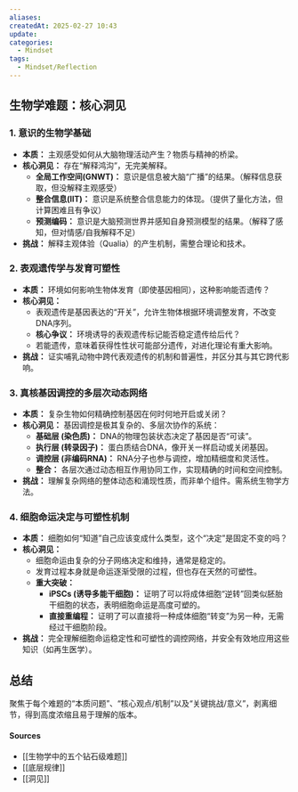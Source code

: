 ```yaml
---
aliases:
createdAt: 2025-02-27 10:43
update:
categories:
  - Mindset
tags:
  - Mindset/Reflection
---
```


## 生物学难题：核心洞见

### 1. 意识的生物学基础

* **本质：** 主观感受如何从大脑物理活动产生？物质与精神的桥梁。
* **核心洞见：** 存在“解释鸿沟”，无完美解释。
  * **全局工作空间(GNWT)：** 意识是信息被大脑“广播”的结果。（解释信息获取，但没解释主观感受）
  * **整合信息(IIT)：** 意识是系统整合信息能力的体现。（提供了量化方法，但计算困难且有争议）
  * **预测编码：** 意识是大脑预测世界并感知自身预测模型的结果。（解释了感知，但对情感/自我解释不足）
* **挑战：** 解释主观体验（Qualia）的产生机制，需整合理论和技术。

### 2. 表观遗传学与发育可塑性

* **本质：** 环境如何影响生物体发育（即使基因相同），这种影响能否遗传？
* **核心洞见：**
  * 表观遗传是基因表达的“开关”，允许生物体根据环境调整发育，不改变DNA序列。
  * **核心争议：** 环境诱导的表观遗传标记能否稳定遗传给后代？
  * 若能遗传，意味着获得性性状可能部分遗传，对进化理论有重大影响。
* **挑战：** 证实哺乳动物中跨代表观遗传的机制和普遍性，并区分其与其它跨代影响。

### 3. 真核基因调控的多层次动态网络

* **本质：** 复杂生物如何精确控制基因在何时何地开启或关闭？
* **核心洞见：** 基因调控是极其复杂的、多层次协作的系统：
  * **基础层 (染色质)：** DNA的物理包装状态决定了基因是否“可读”。
  * **执行层 (转录因子)：** 蛋白质结合DNA，像开关一样启动或关闭基因。
  * **调控层 (非编码RNA)：** RNA分子也参与调控，增加精细度和灵活性。
  * **整合：** 各层次通过动态相互作用协同工作，实现精确的时间和空间控制。
* **挑战：** 理解复杂网络的整体动态和涌现性质，而非单个组件。需系统生物学方法。

### 4. 细胞命运决定与可塑性机制

* **本质：** 细胞如何“知道”自己应该变成什么类型，这个“决定”是固定不变的吗？
* **核心洞见：**
  * 细胞命运由复杂的分子网络决定和维持，通常是稳定的。
  * 发育过程本身就是命运逐渐受限的过程，但也存在天然的可塑性。
  * **重大突破：**
    * **iPSCs (诱导多能干细胞)：** 证明了可以将成体细胞“逆转”回类似胚胎干细胞的状态，表明细胞命运是高度可塑的。
    * **直接重编程：** 证明了可以直接将一种成体细胞“转变”为另一种，无需经过干细胞阶段。
* **挑战：** 完全理解细胞命运稳定性和可塑性的调控网络，并安全有效地应用这些知识（如再生医学）。

## 总结

聚焦于每个难题的“本质问题”、“核心观点/机制”以及“关键挑战/意义”，剥离细节，得到高度浓缩且易于理解的版本。

#### Sources

* [[生物学中的五个钻石级难题]]
* [[底层规律]]
* [[洞见]]

